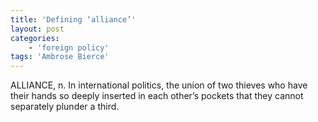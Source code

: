```yaml
---
title: 'Defining ‘alliance’'
layout: post
categories:
    - 'foreign policy'
tags: 'Ambrose Bierce'
---
```


ALLIANCE, n. In international politics, the union of two thieves who have their hands so deeply inserted in each other’s pockets that they cannot separately plunder a third.